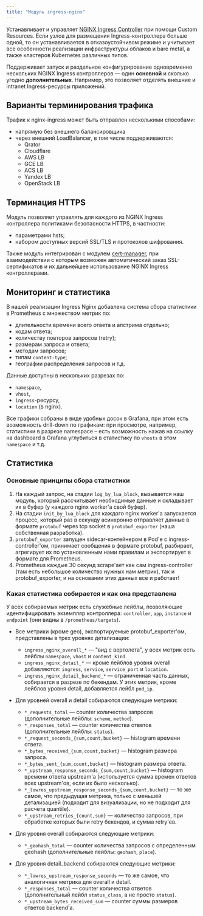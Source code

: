 ```yaml
---
title: "Модуль ingress-nginx"
---
```


Устанавливает и управляет [NGINX Ingress Controller](https://github.com/kubernetes/ingress-nginx) при помощи Custom Resources. Если узлов для размещения Ingress-контроллера больше одной, то он устанавливается в отказоустойчивом режиме и учитывает все особенности реализации инфраструктуры облаков и bare metal, а также кластеров Kubernetes различных типов.

Поддерживает запуск и раздельное конфигурирование одновременно нескольких NGINX Ingress контроллеров — один **основной** и сколько угодно **дополнительных**. Например, это позволяет отделять внешние и intranet Ingress-ресурсы приложений.

## Варианты терминирования трафика

Трафик к nginx-ingress может быть отправлен несколькими способами:
- напрямую без внешнего балансировщика
- через внешний LoadBalancer, в том числе поддерживаются:
  - Qrator
  - Cloudflare
  - AWS LB
  - GCE LB
  - ACS LB
  - Yandex LB
  - OpenStack LB

## Терминация HTTPS

Модуль позволяет управлять для каждого из NGINX Ingress контроллера политиками безопасности HTTPS, в частности:
- параметрами hsts;
- набором доступных версий SSL/TLS и протоколов шифрования.

Также модуль интегрирован с модулем [cert-manager](../../modules/101-cert-manager/), при взаимодействии с которым возможен автоматический заказ SSL-сертификатов и их дальнейшее использование NGINX Ingress контроллерами.

## Мониторинг и статистика

В нашей реализации Ingress Nginx добавлена система сбора статистики в Prometheus с множеством метрик по:
- длительности времени всего ответа и апстрима отдельно;
- кодам ответа;
- количеству повторов запросов (retry);
- размерам запроса и ответа;
- методам запросов;
- типам `content-type`;
- географии распределения запросов и т.д.

Данные доступны в нескольких разрезах по:
- `namespace`,
- `vhost`,
- `ingress`-ресурсу,
- `location` (в nginx).

Все графики собраны в виде удобных досок в Grafana, при этом есть возможность drill-down по графикам: при просмотре, например, статистики в разрезе namespace – есть возможность нажав на ссылку на dashboard в Grafana углубиться в статистику по `vhosts` в этом `namespace` и т.д.

## Статистика

### Основные принципы сбора статистики

1. На каждый запрос, на стадии `log_by_lua_block`, вызывается наш модуль, который рассчитывает необходимые данные и складывает их в буфер (у каждого nginx worker'а свой буфер).
2. На стадии `init_by_lua_block` для каждого nginx worker'а запускается процесс, который раз в секунду асинхронно отправляет данные в формате `protobuf` через tcp socket в `protobuf_exporter` (наша собственная разработка).
3. `protobuf_exporter` запущен sidecar-контейнером в Pod'е с ingress-controller'ом, принимает сообщения в формате protobuf, разбирает, агрегирует их по установленным нами правилам и экспортирует в формате для Prometheus.
4. Prometheus каждые 30 секунд scrape'ает как сам ingress-controller (там есть небольшое количество нужных нам метрик), так и protobuf_exporter, и на основании этих данных все и работает!

### Какая статистика собирается и как она представлена

У всех собираемых метрик есть служебные лейблы, позволяющие идентифицировать экземпляр контроллера: `controller`, `app`, `instance` и `endpoint` (они видны в `/prometheus/targets`).

* Все метрики (кроме geo), экспортируемые protobuf_exporter'ом, представлены в трех уровнях детализации:
  * `ingress_nginx_overall_*` — "вид с вертолета", у всех метрик есть лейблы `namespace`, `vhost` и `content_kind`.
  * `ingress_nginx_detail_*` — кроме лейблов уровня overall добавляются: `ingress`, `service`, `service_port` и `location`.
  * `ingress_nginx_detail_backend_*` — ограниченная часть данных, собирается в разрезе по бекендам. У этих метрик, кроме лейблов уровня detail, добавляется лейбл `pod_ip`.

* Для уровней overall и detail собираются следующие метрики:
  * `*_requests_total` — counter количества запросов (дополнительные лейблы: `scheme`, `method`).
  * `*_responses_total` — counter количества ответов (дополнительные лейблы: `status`).
  * `*_request_seconds_{sum,count,bucket}` — histogram времени ответа.
  * `*_bytes_received_{sum,count,bucket}` — histogram размера запроса.
  * `*_bytes_sent_{sum,count,bucket}` — histogram размера ответа.
  * `*_upstream_response_seconds_{sum,count,bucket}` — histogram времени ответа upstream'а (используется сумма времен ответов всех upstream'ов, если их было несколько).
  * `*_lowres_upstream_response_seconds_{sum,count,bucket}` — то же самое, что предыдущая метрика, только с меньшей детализацией (подходит для визуализации, но не подходит для расчета quantile).
  * `*_upstream_retries_{count,sum}` — количество запросов, при обработке которых были retry бекендов, и сумма retry'ев.

* Для уровня overall собираются следующие метрики:
  * `*_geohash_total` — counter количества запросов с определенным geohash (дополнительные лейблы: `geohash`, `place`).

* Для уровня detail_backend собираются следующие метрики:
  * `*_lowres_upstream_response_seconds` — то же самое, что аналогичная метрика для overall и detail.
  * `*_responses_total` — counter количества ответов (дополнительный лейбл `status_class`, а не просто `status`).
  * `*_upstream_bytes_received_sum` — counter суммы размеров ответов backend'а.
